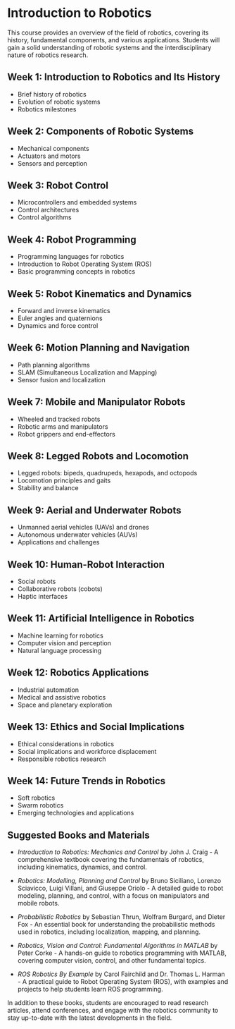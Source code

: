 # Introduction to Robotics

This course provides an overview of the field of robotics, covering
its history, fundamental components, and various
applications. Students will gain a solid understanding of robotic
systems and the interdisciplinary nature of robotics research.

## Week 1: Introduction to Robotics and Its History

* Brief history of robotics
* Evolution of robotic systems
* Robotics milestones

## Week 2: Components of Robotic Systems

* Mechanical components
* Actuators and motors
* Sensors and perception

## Week 3: Robot Control

* Microcontrollers and embedded systems
* Control architectures
* Control algorithms

## Week 4: Robot Programming

* Programming languages for robotics
* Introduction to Robot Operating System (ROS)
* Basic programming concepts in robotics

## Week 5: Robot Kinematics and Dynamics

* Forward and inverse kinematics
* Euler angles and quaternions
* Dynamics and force control

## Week 6: Motion Planning and Navigation

* Path planning algorithms
* SLAM (Simultaneous Localization and Mapping)
* Sensor fusion and localization

## Week 7: Mobile and Manipulator Robots

* Wheeled and tracked robots
* Robotic arms and manipulators
* Robot grippers and end-effectors

## Week 8: Legged Robots and Locomotion

* Legged robots: bipeds, quadrupeds, hexapods, and octopods
* Locomotion principles and gaits
* Stability and balance

## Week 9: Aerial and Underwater Robots

* Unmanned aerial vehicles (UAVs) and drones
* Autonomous underwater vehicles (AUVs)
* Applications and challenges

## Week 10: Human-Robot Interaction

* Social robots
* Collaborative robots (cobots)
* Haptic interfaces

## Week 11: Artificial Intelligence in Robotics

* Machine learning for robotics
* Computer vision and perception
* Natural language processing

## Week 12: Robotics Applications

* Industrial automation
* Medical and assistive robotics
* Space and planetary exploration

## Week 13: Ethics and Social Implications

* Ethical considerations in robotics
* Social implications and workforce displacement
* Responsible robotics research

## Week 14: Future Trends in Robotics

* Soft robotics
* Swarm robotics
* Emerging technologies and applications

## Suggested Books and Materials

* _Introduction to Robotics: Mechanics and Control_ by John J. Craig - A
  comprehensive textbook covering the fundamentals of robotics,
  including kinematics, dynamics, and control.

* _Robotics: Modelling, Planning and Control_ by Bruno Siciliano,
  Lorenzo Sciavicco, Luigi Villani, and Giuseppe Oriolo - A detailed
  guide to robot modeling, planning, and control, with a focus on
  manipulators and mobile robots.

* _Probabilistic Robotics_ by Sebastian Thrun, Wolfram Burgard, and
  Dieter Fox - An essential book for understanding the probabilistic
  methods used in robotics, including localization, mapping, and
  planning.

* _Robotics, Vision and Control: Fundamental Algorithms in MATLAB_ by
  Peter Corke - A hands-on guide to robotics programming with MATLAB,
  covering computer vision, control, and other fundamental topics.

* _ROS Robotics By Example_ by Carol Fairchild and Dr. Thomas
  L. Harman - A practical guide to Robot Operating System (ROS), with
  examples and projects to help students learn ROS programming.

In addition to these books, students are encouraged to read research
articles, attend conferences, and engage with the robotics community
to stay up-to-date with the latest developments in the field.
